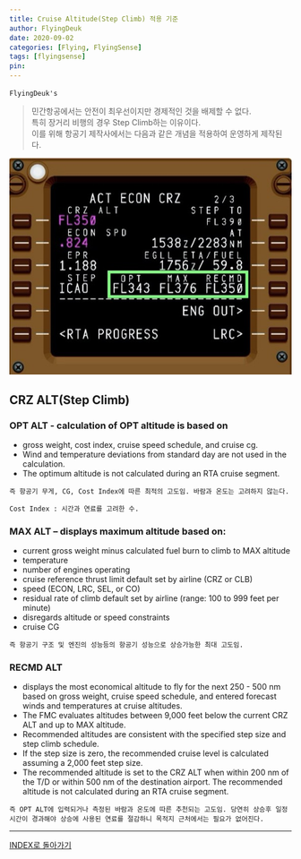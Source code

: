 ```yaml
---
title: Cruise Altitude(Step Climb) 적용 기준
author: FlyingDeuk
date: 2020-09-02
categories: [Flying, FlyingSense]
tags: [flyingsense]
pin:
---
```


`FlyingDeuk's`
> 민간항공에서는 안전이 최우선이지만 경제적인 것을 배제할 수 없다. <br>
특히 장거리 비행의 경우 Step Climb하는 이유이다. <br>
이를 위해 항공기 제작사에서는 다음과 같은 개념을 적용하여 운영하게 제작된다. <br>

![crz](/img/flying/sense/crz.jpg)

## CRZ ALT(Step Climb)

### OPT ALT - calculation of OPT altitude is based on
- gross weight, cost index, cruise speed schedule, and cruise cg.
- Wind and temperature deviations from standard day are not used in the calculation.
- The optimum altitude is not calculated during an RTA cruise segment.

`즉 항공기 무게, CG, Cost Index에 따른 최적의 고도임. 바람과 온도는 고려하지 않는다.`

    Cost Index : 시간과 연료를 고려한 수.


### MAX ALT – displays maximum altitude based on:
- current gross weight minus calculated fuel burn to climb to MAX altitude
- temperature
- number of engines operating
- cruise reference thrust limit default set by airline (CRZ or CLB)
- speed (ECON, LRC, SEL, or CO)
- residual rate of climb default set by airline (range: 100 to 999 feet per minute)
- disregards altitude or speed constraints
- cruise CG

`즉 항공기 구조 및 엔진의 성능등의 항공기 성능으로 상승가능한 최대 고도임.`

### RECMD ALT
- displays the most economical altitude to fly for the next 250 - 500 nm based on gross weight, cruise speed schedule, and entered forecast winds and temperatures at cruise altitudes.
- The FMC evaluates altitudes between 9,000 feet below the current CRZ ALT and up to MAX altitude.
- Recommended altitudes are consistent with the specified step size and step climb schedule.
- If the step size is zero, the recommended cruise level is calculated assuming a 2,000 feet step size.
- The recommended altitude is set to the CRZ ALT when within 200 nm of the T/D or within 500 nm of the destination airport. The recommended altitude is not calculated during an RTA cruise segment.

`즉 OPT ALT에 입력되거나 측정된 바람과 온도에 따른 추천되는 고도임. 당연히 상승후 일정시간이 경과해야 상승에 사용된 연료를 절감하니 목적지 근처에서는 필요가 없어진다.`

-------

[INDEX로 돌아가기](/categories/flyingsense/)
